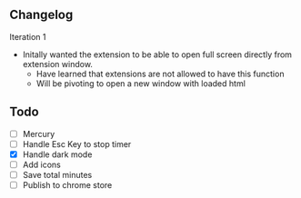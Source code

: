 ## Changelog
  Iteration 1
  - Initally wanted the extension to be able to open full screen directly from extension window.
    - Have learned that extensions are not allowed to have this function
    - Will be pivoting to open a new window with loaded html


## Todo
- [ ] Mercury
- [ ] Handle Esc Key to stop timer
- [x] Handle dark mode
- [ ] Add icons
- [ ] Save total minutes
- [ ] Publish to chrome store